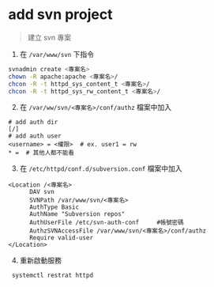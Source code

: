 # add svn project

> 建立 svn 專案

1. 在 `/var/www/svn` 下指令
  ```sh
  svnadmin create <專案名>
  chown -R apache:apache <專案名>/
  chcon -R -t httpd_sys_content_t <專案名>/
  chcon -R -t httpd_sys_rw_content_t <專案名>/
  ```

2. 在 `/var/ww/svn/<專案名>/conf/authz` 檔案中加入
  ```
  # add auth dir
  [/]
  # add auth user
  <username> = <權限>  # ex. user1 = rw
  * =  # 其他人都不能看
  ```

3. 在 `/etc/httpd/conf.d/subversion.conf` 檔案中加入
  ```
  <Location /<專案名>
        DAV svn
        SVNPath /var/www/svn/<專案名>
        AuthType Basic
        AuthName "Subversion repos"
        AuthUserFile /etc/svn-auth-conf		#帳號密碼
        AuthzSVNAccessFile /var/www/svn/<專案名>/conf/authz
        Require valid-user
  </Location>
  ```

4. 重新啟動服務
  ```sh
  systemctl restrat httpd
  ```
